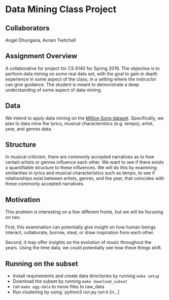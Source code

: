 # Data Mining Class Project

## Collaborators

Angel Dhungana, Avram Twitchell

## Assignment Overview

A collaborative for project for CS 6140 for Spring 2019.
The objective is to perform data mining on some real data set, 
with the goal to gain in depth experience in some aspect of the class,
in a setting where the instructor can give guidance.
The student is meant to demonstrate a deep understanding of some aspect of data mining.

## Data

We intend to apply data mining on the [Million Song dataset](https://labrosa.ee.columbia.edu/millionsong/). 
Specifically, we plan to data mine the lyrics, musical characteristics (e.g. tempo), artist, year, and genres data. 

## Structure

In musical criticism, there are commonly accepted narratives as to how certain
artists or genres influence each other. We want to see if there exists
a quantifiable structure to these influences. We will do this by examining
similarities in lyrics and musical characteristics such as tempo, to see if
relationships exist between artists, genres, and the year, that coincides
with these commonly accepted narratives.

## Motivation

This problem is interesting on a few different fronts, but we will be focusing on two. 

First, this examination can potentially give insight on how human beings
interact, collaborate, borrow, steal, or draw inspiration from each other.

Second, it may offer insights on the evolution of music throughout the years.
Using the time data, we could potentially see how these things shift.

## Running on the subset

* Install requirements and create data directories by running `make setup`
* Download the subset by running `make download_subset`
* run `make agg-data` to move files to raw\_data
* Run clustering by using `python3 run.py run k [n...]
